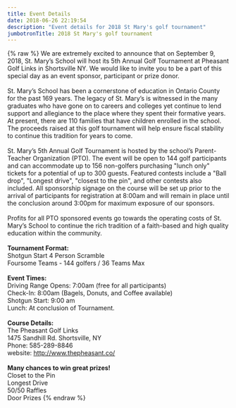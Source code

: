 ```yaml
---
title: Event Details
date: 2018-06-26 22:19:54
description: "Event details for 2018 St Mary's golf tournament"
jumbotronTitle: 2018 St Mary's golf tournament
---
```

{% raw %}
We are extremely excited to announce that on September 9, 2018, St. Mary’s School will host its 5th Annual Golf Tournament at Pheasant Golf Links in Shortsville NY.  We would like to invite you to be a part of this special day as an event sponsor, participant or prize donor. 
<br><br>
St. Mary’s School has been a cornerstone of education in Ontario County for the past 169 years.  The legacy of St. Mary’s is witnessed in the many graduates who have gone on to careers and colleges yet continue to lend support and allegiance to the place where they spent their formative years.  At present, there are 110 families that have children enrolled in the school.  The proceeds raised at this golf tournament will help ensure fiscal stability to continue this tradition for years to come.
<br><br>
St. Mary’s 5th Annual Golf Tournament is hosted by the school’s Parent-Teacher Organization (PTO). The event will be open to 144 golf participants and can accommodate up to 156 non-golfers purchasing "lunch only" tickets for a potential of up to 300 guests. Featured contests include a "Ball drop", "Longest drive", "closest to the pin", and other contests also included. All sponsorship signage on the course will be set up prior to the arrival of participants for registration at 8:00am and will remain in place until the conclusion around 3:00pm for maximum exposure of our sponsors.
<br><br>
Profits for all PTO sponsored events go towards the operating costs of St. Mary’s School to continue the rich tradition of a faith-based and high quality education within the community. 
<br><br>
<b>Tournament Format:</b><br>
Shotgun Start 4 Person Scramble<br>
Foursome Teams - 144 golfers / 36 Teams Max<br>
<br>
<b>Event Times:</b><br>
Driving Range Opens:  7:00am (free for all participants)<br>
Check-In:  8:00am (Bagels, Donuts, and Coffee available)<br>
Shotgun Start:  9:00 am<br>
Lunch:  At conclusion of Tournament.<br>
<br>
<b>Course Details:</b><br>
The Pheasant Golf Links<br>
1475 Sandhill Rd. Shortsville, NY<br>
Phone:  585-289-8846<br>
website: http://www.thepheasant.co/<br>
<br>
<b>Many chances to win great prizes!</b><br>
Closet to the Pin<br>
Longest Drive<br>
50/50 Raffles<br>
Door Prizes
{% endraw %}
